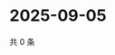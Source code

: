 # 2025-09-05

共 0 条

<!-- BEGIN ZHIHUQUESTIONS -->
<!-- 最后更新时间 Fri Sep 05 2025 06:10:38 GMT+0800 (China Standard Time) -->

<!-- END ZHIHUQUESTIONS -->
